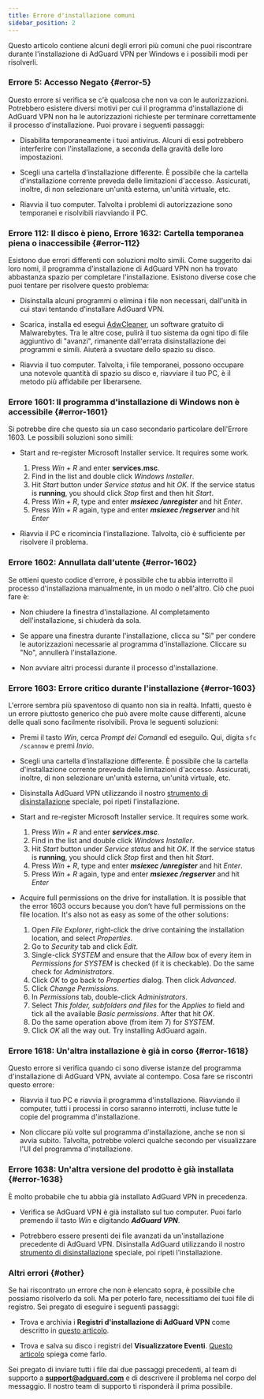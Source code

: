 ```yaml
---
title: Errore d'installazione comuni
sidebar_position: 2
---
```


Questo articolo contiene alcuni degli errori più comuni che puoi riscontrare durante l'installazione di AdGuard VPN per Windows e i possibili modi per risolverli.

### Errore 5: Accesso Negato {#error-5}

Questo errore si verifica se c'è qualcosa che non va con le autorizzazioni. Potrebbero esistere diversi motivi per cui il programma d'installazione di AdGuard VPN non ha le autorizzazioni richieste per terminare correttamente il processo d'installazione. Puoi provare i seguenti passaggi:

- Disabilita temporaneamente i tuoi antivirus. Alcuni di essi potrebbero interferire con l'installazione, a seconda della gravità delle loro impostazioni.

- Scegli una cartella d'installazione differente. È possibile che la cartella d'installazione corrente preveda delle limitazioni d'accesso. Assicurati, inoltre, di non selezionare un'unità esterna, un'unità virtuale, etc.

- Riavvia il tuo computer. Talvolta i problemi di autorizzazione sono temporanei e risolvibili riavviando il PC.

### Errore 112: Il disco è pieno, Errore 1632: Cartella temporanea piena o inaccessibile {#error-112}

Esistono due errori differenti con soluzioni molto simili. Come suggerito dai loro nomi, il programma d'installazione di AdGuard VPN non ha trovato abbastanza spazio per completare l'installazione. Esistono diverse cose che puoi tentare per risolvere questo problema:

- Disinstalla alcuni programmi o elimina i file non necessari, dall'unità in cui stavi tentando d'installare AdGuard VPN.

- Scarica, installa ed esegui [AdwCleaner](http://www.bleepingcomputer.com/download/adwcleaner/), un software gratuito di Malwarebytes. Tra le altre cose, pulirà il tuo sistema da ogni tipo di file aggiuntivo di "avanzi", rimanente dall'errata disinstallazione dei programmi e simili. Aiuterà a svuotare dello spazio su disco.

- Riavvia il tuo computer. Talvolta, i file temporanei, possono occupare una notevole quantità di spazio su disco e, riavviare il tuo PC, è il metodo più affidabile per liberarsene.

### Errore 1601: Il programma d'installazione di Windows non è accessibile {#error-1601}

Si potrebbe dire che questo sia un caso secondario particolare dell'Errore 1603. Le possibili soluzioni sono simili:

- Start and re-register Microsoft Installer service. It requires some work.

    1. Press *Win + R* and enter **services.msc**.
    1. Find in the list and double click *Windows Installer*.
    1. Hit *Start* button under *Service status* and hit *OK*. If the service status is **running**, you should click *Stop* first and then hit *Start*.
    1. Press *Win + R*, type and enter ***msiexec /unregister*** and hit *Enter*.
    1. Press *Win + R* again, type and enter ***msiexec /regserver*** and hit *Enter*

- Riavvia il PC e ricomincia l'installazione. Talvolta, ciò è sufficiente per risolvere il problema.

### Errore 1602: Annullata dall'utente {#error-1602}

Se ottieni questo codice d'errore, è possibile che tu abbia interrotto il processo d'installaziona manualmente, in un modo o nell'altro. Ciò che puoi fare è:

- Non chiudere la finestra d'installazione. Al completamento dell'installazione, si chiuderà da sola.

- Se appare una finestra durante l'installazione, clicca su "Sì" per condere le autorizzazioni necessarie al programma d'installazione. Cliccare su "No", annullerà l'installazione.

- Non avviare altri processi durante il processo d'installazione.

### Errore 1603: Errore critico durante l'installazione {#error-1603}

L'errore sembra più spaventoso di quanto non sia in realtà. Infatti, questo è un errore piuttosto generico che può avere molte cause differenti, alcune delle quali sono facilmente risolvibili. Prova le seguenti soluzioni:

- Premi il tasto *Win*, cerca *Prompt dei Comandi* ed eseguilo. Qui, digita `sfc /scannow` e premi *Invio*.

- Scegli una cartella d'installazione differente. È possibile che la cartella d'installazione corrente preveda delle limitazioni d'accesso. Assicurati, inoltre, di non selezionare un'unità esterna, un'unità virtuale, etc.

- Disinstalla AdGuard VPN utilizzando il nostro [strumento di disinstallazione](../../installation#advanced) speciale, poi ripeti l'installazione.

- Start and re-register Microsoft Installer service. It requires some work.

    1. Press *Win + R* and enter ***services.msc***.
    1. Find in the list and double click *Windows Installer*.
    1. Hit *Start* button under *Service status* and hit *OK*. If the service status is **running**, you should click *Stop* first and then hit *Start*.
    1. Press *Win + R*, type and enter ***msiexec /unregister*** and hit *Enter*.
    1. Press *Win + R* again, type and enter ***msiexec /regserver*** and hit *Enter*

- Acquire full permissions on the drive for installation. It is possible that the error 1603 occurs because you don’t have full permissions on the file location. It's also not as easy as some of the other solutions:

    1. Open *File Explorer*, right-click the drive containing the installation location, and select *Properties*.
    1. Go to *Security* tab and click *Edit*.
    1. Single-click *SYSTEM* and ensure that the *Allow* box of every item in *Permissions for SYSTEM* is checked (if it is checkable). Do the same check for *Administrators*.
    1. Click *OK* to go back to *Properties* dialog. Then click *Advanced*.
    1. Click *Change Permissions*.
    1. In *Permissions* tab, double-click *Administrators*.
    1. Select *This folder, subfolders and files* for the *Applies to* field and tick all the available *Basic permissions*. After that hit *OK*.
    1. Do the same operation above (from item 7) for *SYSTEM*.
    1. Click *OK* all the way out. Try installing AdGuard again.

### Errore 1618: Un'altra installazione è già in corso {#error-1618}

Questo errore si verifica quando ci sono diverse istanze del programma d'installazione di AdGuard VPN, avviate al contempo. Cosa fare se riscontri questo errore:

- Riavvia il tuo PC e riavvia il programma d'installazione. Riavviando il computer, tutti i processi in corso saranno interrotti, incluse tutte le copie del programma d'installazione.

- Non cliccare più volte sul programma d'installazione, anche se non si avvia subito. Talvolta, potrebbe volerci qualche secondo per visualizzare l'UI del programma d'installazione.

### Errore 1638: Un'altra versione del prodotto è già installata {#error-1638}

È molto probabile che tu abbia già installato AdGuard VPN in precedenza.

- Verifica se AdGuard VPN è già installato sul tuo computer. Puoi farlo premendo il tasto *Win* e digitando ***AdGuard VPN***.

- Potrebbero essere presenti dei file avanzati da un'installazione precedente di AdGuard VPN. Disinstalla AdGuard utilizzando il nostro [strumento di disinstallazione](../../installation#advanced) speciale, poi ripeti l'installazione.

### Altri errori {#other}

Se hai riscontrato un errore che non è elencato sopra, è possibile che possiamo risolverlo da soli. Ma per poterlo fare, necessitiamo dei tuoi file di registro. Sei pregato di eseguire i seguenti passaggi:

- Trova e archivia i **Registri d'installazione di AdGuard VPN** come descritto in [questo articolo](https://adguard.com/kb/adguard-for-windows/solving-problems/installation-logs/).

- Trova e salva su disco i registri del **Visualizzatore Eventi**. [Questo articolo](https://adguard.com/kb/adguard-for-windows/solving-problems/system-logs/) spiega come farlo.

Sei pregato di inviare tutti i file dai due passaggi precedenti, al team di supporto a **support@adguard.com** e di descrivere il problema nel corpo del messaggio. Il nostro team di supporto ti risponderà il prima possibile.
